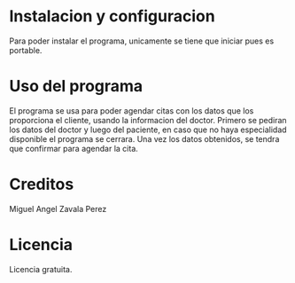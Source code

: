 # Instalacion y configuracion
Para poder instalar el programa, unicamente se tiene que iniciar pues es portable. 

# Uso del programa
El programa se usa para poder agendar citas con los datos que los proporciona el cliente, usando la informacion del doctor.
Primero se pediran los datos del doctor y luego del paciente, en caso que no haya especialidad disponible el programa se cerrara.
Una vez los datos obtenidos, se tendra que confirmar para agendar la cita.

# Creditos
Miguel Angel Zavala Perez

# Licencia
Licencia gratuita.
